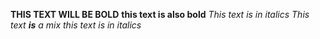 **THIS TEXT WILL BE BOLD**
__this text is also bold__
*This text is in italics*
*This text **is** a mix*
_this text is in italics_
